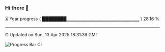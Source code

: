### Hi there 👋

⏳ Year progress { ████████▁▁▁▁▁▁▁▁▁▁▁▁▁▁▁▁▁▁▁▁▁▁ } 28.16 %

---

⏰ Updated on Sun, 13 Apr 2025 18:31:36 GMT

![Progress Bar CI](https://github.com/DhruviPatel157/GitHub-Actions-Demo/workflows/Progress%20Bar%20CI/badge.svg)
